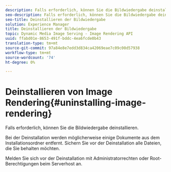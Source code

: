 ```yaml
---
description: Falls erforderlich, können Sie die Bildwiedergabe deinstallieren.
seo-description: Falls erforderlich, können Sie die Bildwiedergabe deinstallieren.
seo-title: Deinstallieren der Bildwiedergabe
solution: Experience Manager
title: Deinstallieren der Bildwiedergabe
topic: Dynamic Media Image Serving - Image Rendering API
uuid: ffabd01e-8653-491f-bddc-4ea6fcde0b43
translation-type: tm+mt
source-git-commit: 97a84e8e7edd3d834ca42069eae7c09c00d57938
workflow-type: tm+mt
source-wordcount: '74'
ht-degree: 0%

---
```



# Deinstallieren von Image Rendering{#uninstalling-image-rendering}

Falls erforderlich, können Sie die Bildwiedergabe deinstallieren.

Bei der Deinstallation werden möglicherweise einige Dokumente aus dem Installationsordner entfernt. Sichern Sie vor der Deinstallation alle Dateien, die Sie behalten möchten.

Melden Sie sich vor der Deinstallation mit Administratorrechten oder Root-Berechtigungen beim Serverhost an.
